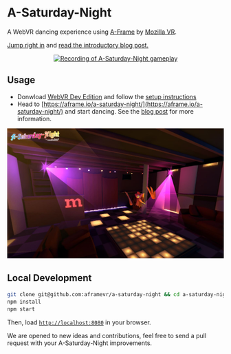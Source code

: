 # A-Saturday-Night

A WebVR dancing experience using [A-Frame](http://aframe.io) by [Mozilla VR](http://mozvr.com). 

[Jump right in](https://aframe.io/a-saturday-night/) and [read the introductory blog post.](https://blog.mozvr.com/a-saturday-night/)

<p align="center">
<a href="https://aframe.io/a-saturday-night/"><img src="assets/readme/asaturdaynight.gif" alt="Recording of A-Saturday-Night gameplay" width="700" height="365"></a>
</p>

## Usage

- Donwload [WebVR Dev Edition](https://www.mozilla.org/en-US/firefox/developer/) and follow the [setup instructions](https://webvr.rocks/firefox#setup)
- Head to [https://aframe.io/a-saturday-night/](https://aframe.io/a-saturday-night/) and start dancing. See the [blog post](https://blog.mozvr.com/a-saturday-night/) for more information.

[![Screenshot of A-Saturday-Night main menu](assets/readme/screenshot1.jpg)](https://aframe.io/a-saturday-night/)

## Local Development

```bash
git clone git@github.com:aframevr/a-saturday-night && cd a-saturday-night
npm install
npm start
```

Then, load [`http://localhost:8080`](http://localhost:8080) in your browser.

We are opened to new ideas and contributions, feel free to send a pull request with your A-Saturday-Night improvements.
